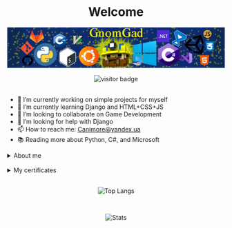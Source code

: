 <h1 align="center">Welcome</h1>

<div  align="center">

![](icons/Home.png)



<img src="https://visitor-badge.laobi.icu/badge?page_id=GnomGad.GnomGad" alt="visitor badge" />
</div>

<br>

- 🔭 I’m currently working on simple projects for myself
- 🌱 I’m currently learning Django and HTML+CSS+JS
- 👯 I’m looking to collaborate on Game Development
- 🤔 I’m looking for help with Django
- 📫 How to reach me: Canimore@yandex.ua
- 📚 Reading more about Python, С#, and Microsoft 

<details >
    <summary>About me</summary>
    <div >
        Hello, My name is Eugene and I am a programmer from Donetsk.
        <br>
        I am an Informatics and Computer Engineering student at the Physics and Technology faculty.
        <br>
        I have experience with small freelance projects and make small projects for myself.
    </div>
</details>

<br>

<details>
<summary>My certificates</summary>
<p align="center">

<a href= "https://github.com/GnomGad/GnomGad/certificates/EvgeniiLazarenko-Python-20IVT2-certificate.pdf"><img src="icons/PythonInstituteOpenEDG.png" height="52" width="204"/></a>


</p>
</details>

<br>
<div align="center">

![Top Langs](https://github-readme-stats.vercel.app/api/top-langs/?username=GnomGad&layout=compact&theme=gruvbox)

<br>

![Stats](https://github-readme-stats.vercel.app/api?username=GnomGad&show_icons=true&theme=gruvbox)

</div>

<!--
**GnomGad/GnomGad** is a ✨ _special_ ✨ repository because its `README.md` (this file) appears on your GitHub profile.
-->
